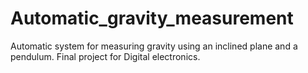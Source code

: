 # Automatic_gravity_measurement
Automatic system for measuring gravity using an inclined plane and a pendulum. Final project for Digital electronics.
